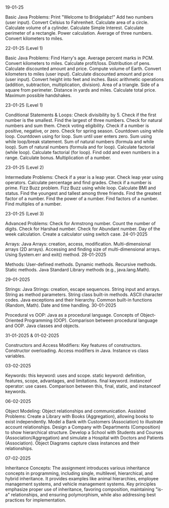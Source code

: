 19-01-25

Basic Java Problems:
Print "Welcome to Bridgelabz!"
Add two numbers (user input).
Convert Celsius to Fahrenheit.
Calculate area of a circle.
Calculate volume of a cylinder.
Calculate Simple Interest.
Calculate perimeter of a rectangle.
Power calculation.
Average of three numbers.
Convert kilometers to miles.

22-01-25 (Level 1)

Basic Java Problems:
Find Harry's age.
Average percent marks in PCM.
Convert kilometers to miles.
Calculate profit/loss.
Distribution of pens.
Calculate discounted amount and price.
Compute volume of Earth.
Convert kilometers to miles (user input).
Calculate discounted amount and price (user input).
Convert height into feet and inches.
Basic arithmetic operations (addition, subtraction, multiplication, division).
Area of a triangle.
Side of a square from perimeter.
Distance in yards and miles.
Calculate total price.
Maximum possible handshakes.

23-01-25 (Level 1)

Conditional Statements & Loops:
Check divisibility by 5.
Check if the first number is the smallest.
Find the largest of three numbers.
Check for natural numbers and sum them.
Check voting eligibility.
Check if a number is positive, negative, or zero.
Check for spring season.
Countdown using while loop.
Countdown using for loop.
Sum until user enters zero.
Sum using while loop/break statement.
Sum of natural numbers (formula and while loop).
Sum of natural numbers (formula and for loop).
Calculate factorial (while loop).
Calculate factorial (for loop).
Find odd and even numbers in a range.
Calculate bonus.
Multiplication of a number.

23-01-25 (Level 2)

Intermediate Problems:
Check if a year is a leap year.
Check leap year using operators.
Calculate percentage and find grades.
Check if a number is prime.
Fizz Buzz problem.
Fizz Buzz using while loop.
Calculate BMI and status.
Find the youngest and tallest among three friends.
Find the greatest factor of a number.
Find the power of a number.
Find factors of a number.
Find multiples of a number.

23-01-25 (Level 3)

Advanced Problems:
Check for Armstrong number.
Count the number of digits.
Check for Harshad number.
Check for Abundant number.
Day of the week calculation.
Create a calculator using switch case.
24-01-2025

Arrays:
Java Arrays: creation, access, modification.
Multi-dimensional arrays (2D arrays).
Accessing and finding size of multi-dimensional arrays.
Using System.err and exit() method.
28-01-2025

Methods:
User-defined methods.
Dynamic methods.
Recursive methods.
Static methods.
Java Standard Library methods (e.g., java.lang.Math).

29-01-2025

Strings:
Java Strings: creation, escape sequences.
String input and arrays.
String as method parameters.
String class built-in methods.
ASCII character codes.
Java exceptions and their hierarchy.
Common built-in functions (Random, Math).
Date and time handling.
30-01-2025

Procedural vs OOP:
Java as a procedural language.
Concepts of Object-Oriented Programming (OOP).
Comparison between procedural language and OOP.
Java classes and objects.

31-01-2025 & 01-02-2025

Constructors and Access Modifiers:
Key features of constructors.
Constructor overloading.
Access modifiers in Java.
Instance vs class variables.

03-02-2025

Keywords:
this keyword: uses and scope.
static keyword: definition, features, scope, advantages, and limitations.
final keyword.
instanceof operator: use cases.
Comparison between this, final, static, and instanceof keywords.

06-02-2025

Object Modeling: Object relationships and communication.
Assisted Problems: Create a Library with Books (Aggregation), allowing books to exist independently. Model a Bank with Customers (Association) to illustrate account relationships. Design a Company with Departments (Composition) to show hierarchical structure. Develop a School with Students and Courses (Association/Aggregation) and simulate a Hospital with Doctors and Patients (Association). Object Diagrams capture class instances and their relationships.
 
07-02-2025

Inheritance Concepts:
The assignment introduces various inheritance concepts in programming, including single, multilevel, hierarchical, and hybrid inheritance. It provides examples like animal hierarchies, employee management systems, and vehicle management systems. Key principles emphasize proper use of inheritance, favoring composition, maintaining "is-a" relationships, and ensuring polymorphism, while also addressing best practices for implementation.
 
